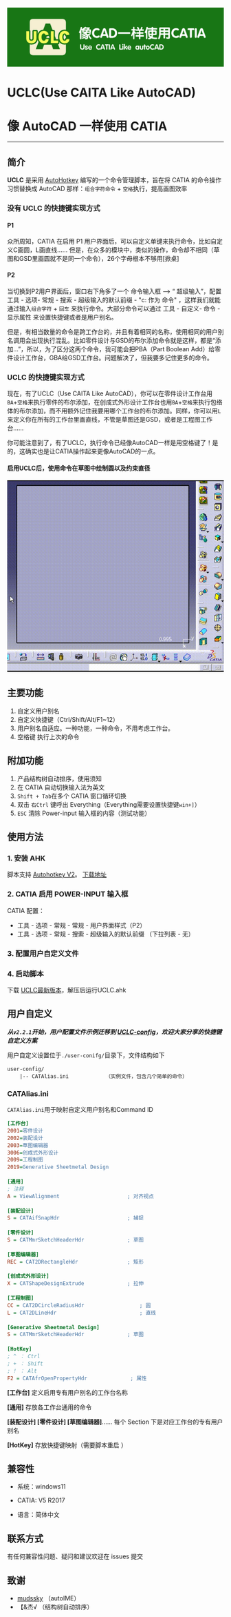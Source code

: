 ![BCS_style](pic/UCLC.jpg)
# UCLC(Use CAITA Like AutoCAD)
# 像 AutoCAD 一样使用 CATIA  
---
## 简介

**UCLC** 是采用 [AutoHotkey](https://www.autohotkey.com/) 编写的一个命令管理脚本，旨在将 CATIA 的命令操作习惯替换成 AutoCAD 那样：`组合字符命令` + `空格`执行，提高画图效率

### 没有 UCLC 的快捷键实现方式

#### P1

众所周知，CATIA 在启用 P1 用户界面后，可以自定义单键来执行命令，比如自定义C画圆，L画直线…… 但是，在众多的模块中，类似的操作，命令却不相同（草图和GSD里画圆就不是同一个命令），26个字母根本不够用[掀桌]

#### P2

当切换到P2用户界面后，窗口右下角多了一个 命令输入框 --> “ 超级输入”，配置 工具 - 选项- 常规 - 搜索 - 超级输入的默认前缀 - "c: 作为 命令" ，这样我们就能通过输入`组合字符` + `回车` 来执行命令。大部分命令可以通过 工具 - 自定义- 命令 - 显示属性 来设置快捷键或者是用户别名。

但是，有相当数量的命令是跨工作台的，并且有着相同的名称，使用相同的用户别名调用会出现执行混乱。比如零件设计与GSD的布尔添加命令就是这样，都是“添加...”，所以，为了区分这两个命令，我可能会把PBA（Part Boolean Add）给零件设计工作台，GBA给GSD工作台。问题解决了，但我要多记住更多的命令。
### UCLC 的快捷键实现方式
现在，有了UCLC（Use CAITA Like AutoCAD），你可以在零件设计工作台用`BA`+`空格`来执行零件的布尔添加，在创成式外形设计工作台也用`BA`+`空格`来执行包络体的布尔添加，而不用额外记住我要用哪个工作台的布尔添加。同样，你可以用`L`来定义你在所有的工作台里画直线，不管是草图还是GSD，或者是工程图工作台……

你可能注意到了，有了UCLC，执行命令已经像AutoCAD一样是用空格键了！是的，这确实也是让CATIA操作起来更像AutoCAD的一点。

#### 启用UCLC后，使用命令在草图中绘制圆以及约束直径

![草图操作](pic/Sketch.gif)

## 主要功能
1. 自定义用户别名
1. 自定义快捷键（Ctrl/Shift/Alt/F1~12）
1. 用户别名自适应。一种功能，一种命令，不用考虑工作台。
1. 空格键 执行上次的命令

## 附加功能
1. 产品结构树自动排序，使用须知
2. 在 CATIA 自动切换输入法为英文
1. `Shift + Tab`在多个 CATIA 窗口循环切换
1. 双击 `右Ctrl` 键呼出 Everything（Everything需要设置快捷键`win+]`）
5. `ESC` 清除 Power-input 输入框的内容（测试功能）

## 使用方法

### 1. 安装 AHK
脚本支持 [Autohotkey V2](https://www.autohotkey.com/)。 [下载地址](https://www.autohotkey.com/download/ahk-v2.exe)

### 2. CATIA 启用 POWER-INPUT 输入框
CATIA 配置：

- 工具 - 选项 - 常规 - 常规 - 用户界面样式（P2）
- 工具 - 选项 - 常规 - 搜索 - 超级输入的默认前缀 （下拉列表 - 无）

### 3. 配置用户自定义文件


### 4. 启动脚本

下载 [UCLC最新版本](https://github.com/zedeeee/UCLC/releases/latest)，解压后运行UCLC.ahk


## 用户自定义
***从`v2.2.1`开始，用户配置文件示例迁移到 [UCLC-config](https://github.com/zedeeee/UCLC-config.git)，欢迎大家分享的快捷键自定义方案***

用户自定义设置位于`./user-conifg/`目录下，文件结构如下

```
user-config/
    |-- CATAlias.ini			（实例文件，包含几个简单的命令）
```



### CATAlias.ini

`CATAlias.ini`用于映射自定义用户别名和Command ID

```ini
[工作台]
2001=零件设计
2002=装配设计
2003=草图编辑器
3006=创成式外形设计
2009=工程制图
2019=Generative Sheetmetal Design

[通用]
; 注释
A = ViewAlignment                      ; 对齐视点

[装配设计]
S = CATAifSnapHdr                      ; 捕捉

[零件设计]
S = CATMmrSketchHeaderHdr              ; 草图

[草图编辑器]
REC = CAT2DRectangleHdr                ; 矩形

[创成式外形设计]
X = CATShapeDesignExtrude			   ; 拉伸

[工程制图]
CC = CAT2DCircleRadiusHdr			       ; 圆
L = CAT2DLineHdr						   ; 直线

[Generative Sheetmetal Design]
S = CATMmrSketchHeaderHdr              ; 草图

[HotKey]
; ^ ： Ctrl
; + ： Shift
; ! ： Alt
F2 = CATAfrOpenPropertyHdr				; 属性
```
**[工作台]**	定义启用专有用户别名的工作台名称

**[通用]** 	存放各工作台通用的命令

**[装配设计] [零件设计] [草图编辑器]**……	每个 Section 下是对应工作台的专有用户别名

**[HotKey]** 	存放快捷键映射（需要脚本重启 ）



## 兼容性
- 系统：windows11

- CATIA: V5 R2017

- 语言：简体中文



## 联系方式
有任何兼容性问题、疑问和建议欢迎在 issues 提交

## 致谢

- [mudssky](https://github.com/mudssky/myAHKScripts) （autoIME）
- 【&杰√ （结构树自动排序）
